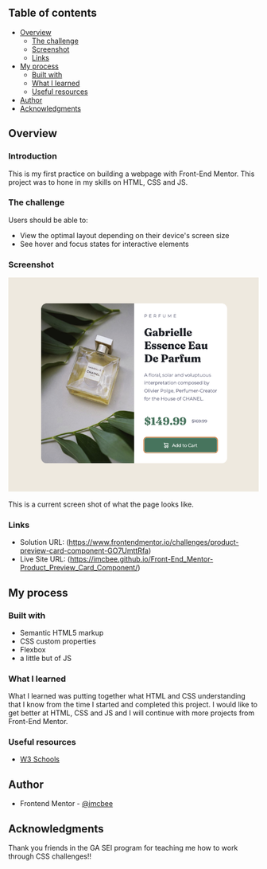 ## Table of contents

- [Overview](#overview)
  - [The challenge](#the-challenge)
  - [Screenshot](#screenshot)
  - [Links](#links)
- [My process](#my-process)
  - [Built with](#built-with)
  - [What I learned](#what-i-learned)
  - [Useful resources](#useful-resources)
- [Author](#author)
- [Acknowledgments](#acknowledgments)


## Overview

### Introduction

This is my first practice on building a webpage with Front-End Mentor.  This project was to hone in my skills on HTML, CSS and JS.

### The challenge

Users should be able to:

- View the optimal layout depending on their device's screen size
- See hover and focus states for interactive elements

### Screenshot

![](./screenshot.png)

This is a current screen shot of what the page looks like.

### Links

- Solution URL: (https://www.frontendmentor.io/challenges/product-preview-card-component-GO7UmttRfa)
- Live Site URL: (https://imcbee.github.io/Front-End_Mentor-Product_Preview_Card_Component/)

## My process

### Built with

- Semantic HTML5 markup
- CSS custom properties
- Flexbox
- a little but of JS

### What I learned

What I learned was putting together what HTML and CSS understanding that I know from the time I started and completed this project.  I would like to get better at HTML, CSS and JS and I will continue with more projects from Front-End Mentor.

### Useful resources

- [W3 Schools](https://www.w3schools.com/) 

## Author

- Frontend Mentor - [@imcbee](https://www.frontendmentor.io/profile/imcbee)


## Acknowledgments

Thank you friends in the GA SEI program for teaching me how to work through CSS challenges!!
